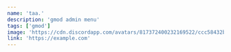 ```yaml
---
name: 'taa.'
description: 'gmod admin menu'
tags: ['gmod']
image: 'https://cdn.discordapp.com/avatars/817372400232169522/ccc58432b1ec376e55c2c2284313f332.webp?size=1024'
link: 'https://example.com'
---
```

